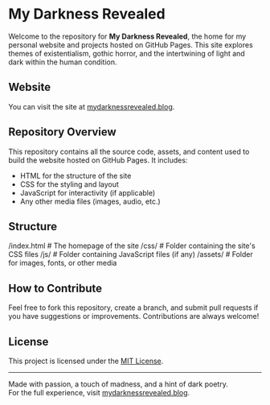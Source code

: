 # My Darkness Revealed

Welcome to the repository for **My Darkness Revealed**, the home for my personal website and projects hosted on GitHub Pages. This site explores themes of existentialism, gothic horror, and the intertwining of light and dark within the human condition.

## Website

You can visit the site at [mydarknessrevealed.blog](https://mydarknessrevealed.blog).

## Repository Overview

This repository contains all the source code, assets, and content used to build the website hosted on GitHub Pages. It includes:
- HTML for the structure of the site
- CSS for the styling and layout
- JavaScript for interactivity (if applicable)
- Any other media files (images, audio, etc.)

## Structure
/index.html       # The homepage of the site /css/             # Folder containing the site's CSS files /js/              # Folder containing JavaScript files (if any) /assets/          # Folder for images, fonts, or other media
## How to Contribute

Feel free to fork this repository, create a branch, and submit pull requests if you have suggestions or improvements. Contributions are always welcome!

## License

This project is licensed under the [MIT License](LICENSE).

---

Made with passion, a touch of madness, and a hint of dark poetry.  
For the full experience, visit [mydarknessrevealed.blog](https://mydarknessrevealed.blog).
